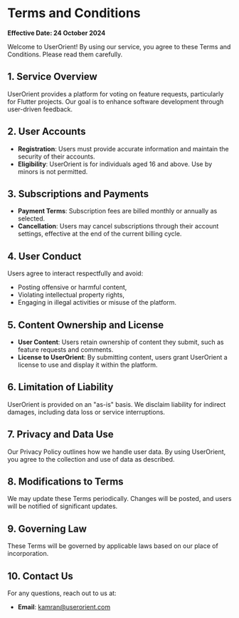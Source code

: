# Terms and Conditions

**Effective Date: 24 October 2024**

Welcome to UserOrient! By using our service, you agree to these Terms and Conditions. Please read them carefully.

## 1. Service Overview
UserOrient provides a platform for voting on feature requests, particularly for Flutter projects. Our goal is to enhance software development through user-driven feedback.

## 2. User Accounts
- **Registration**: Users must provide accurate information and maintain the security of their accounts.
- **Eligibility**: UserOrient is for individuals aged 16 and above. Use by minors is not permitted.

## 3. Subscriptions and Payments
- **Payment Terms**: Subscription fees are billed monthly or annually as selected.
- **Cancellation**: Users may cancel subscriptions through their account settings, effective at the end of the current billing cycle.

## 4. User Conduct
Users agree to interact respectfully and avoid:
- Posting offensive or harmful content,
- Violating intellectual property rights,
- Engaging in illegal activities or misuse of the platform.

## 5. Content Ownership and License
- **User Content**: Users retain ownership of content they submit, such as feature requests and comments.
- **License to UserOrient**: By submitting content, users grant UserOrient a license to use and display it within the platform.

## 6. Limitation of Liability
UserOrient is provided on an "as-is" basis. We disclaim liability for indirect damages, including data loss or service interruptions.

## 7. Privacy and Data Use
Our Privacy Policy outlines how we handle user data. By using UserOrient, you agree to the collection and use of data as described.

## 8. Modifications to Terms
We may update these Terms periodically. Changes will be posted, and users will be notified of significant updates.

## 9. Governing Law
These Terms will be governed by applicable laws based on our place of incorporation.

## 10. Contact Us
For any questions, reach out to us at:
- **Email**: [kamran@userorient.com](mailto:kamran@userorient.com)
